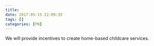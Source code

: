 ```yaml
---
title:
date: 2017-05-15 22:09:35
tags: []
categories: [PN]
---
```


We will provide incentives to create home-based childcare services.
